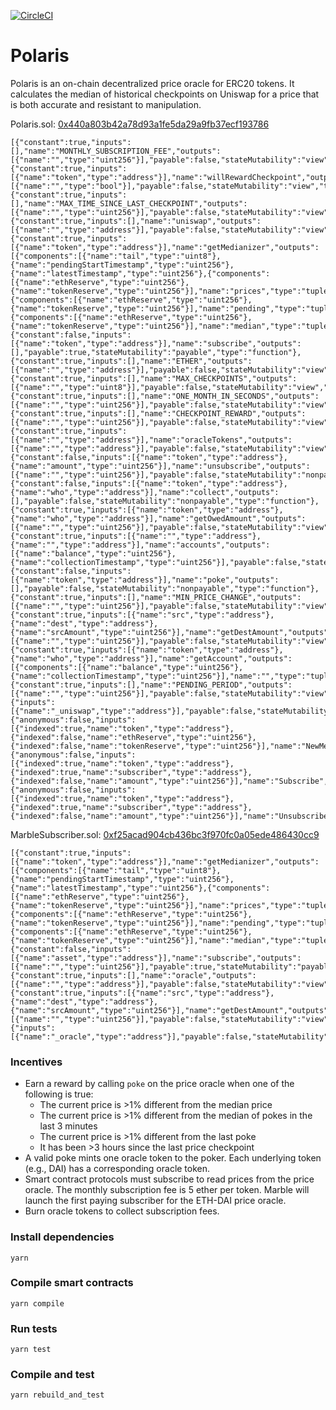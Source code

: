 [![CircleCI](https://circleci.com/gh/marbleprotocol/polaris/tree/master.svg?style=svg&circle-token=b2128b3f2b33921193a7f944a1c0b974e205657a)](https://circleci.com/gh/marbleprotocol/polaris/tree/master)

# Polaris

Polaris is an on-chain decentralized price oracle for ERC20 tokens. It calculates the median of historical checkpoints on Uniswap for a price that is both accurate and resistant to manipulation.

Polaris.sol: [0x440a803b42a78d93a1fe5da29a9fb37ecf193786](https://etherscan.io/address/0x440a803b42a78d93a1fe5da29a9fb37ecf193786)
```
[{"constant":true,"inputs":[],"name":"MONTHLY_SUBSCRIPTION_FEE","outputs":[{"name":"","type":"uint256"}],"payable":false,"stateMutability":"view","type":"function"},{"constant":true,"inputs":[{"name":"token","type":"address"}],"name":"willRewardCheckpoint","outputs":[{"name":"","type":"bool"}],"payable":false,"stateMutability":"view","type":"function"},{"constant":true,"inputs":[],"name":"MAX_TIME_SINCE_LAST_CHECKPOINT","outputs":[{"name":"","type":"uint256"}],"payable":false,"stateMutability":"view","type":"function"},{"constant":true,"inputs":[],"name":"uniswap","outputs":[{"name":"","type":"address"}],"payable":false,"stateMutability":"view","type":"function"},{"constant":true,"inputs":[{"name":"token","type":"address"}],"name":"getMedianizer","outputs":[{"components":[{"name":"tail","type":"uint8"},{"name":"pendingStartTimestamp","type":"uint256"},{"name":"latestTimestamp","type":"uint256"},{"components":[{"name":"ethReserve","type":"uint256"},{"name":"tokenReserve","type":"uint256"}],"name":"prices","type":"tuple[]"},{"components":[{"name":"ethReserve","type":"uint256"},{"name":"tokenReserve","type":"uint256"}],"name":"pending","type":"tuple[]"},{"components":[{"name":"ethReserve","type":"uint256"},{"name":"tokenReserve","type":"uint256"}],"name":"median","type":"tuple"}],"name":"","type":"tuple"}],"payable":false,"stateMutability":"view","type":"function"},{"constant":false,"inputs":[{"name":"token","type":"address"}],"name":"subscribe","outputs":[],"payable":true,"stateMutability":"payable","type":"function"},{"constant":true,"inputs":[],"name":"ETHER","outputs":[{"name":"","type":"address"}],"payable":false,"stateMutability":"view","type":"function"},{"constant":true,"inputs":[],"name":"MAX_CHECKPOINTS","outputs":[{"name":"","type":"uint8"}],"payable":false,"stateMutability":"view","type":"function"},{"constant":true,"inputs":[],"name":"ONE_MONTH_IN_SECONDS","outputs":[{"name":"","type":"uint256"}],"payable":false,"stateMutability":"view","type":"function"},{"constant":true,"inputs":[],"name":"CHECKPOINT_REWARD","outputs":[{"name":"","type":"uint256"}],"payable":false,"stateMutability":"view","type":"function"},{"constant":true,"inputs":[{"name":"","type":"address"}],"name":"oracleTokens","outputs":[{"name":"","type":"address"}],"payable":false,"stateMutability":"view","type":"function"},{"constant":false,"inputs":[{"name":"token","type":"address"},{"name":"amount","type":"uint256"}],"name":"unsubscribe","outputs":[{"name":"","type":"uint256"}],"payable":false,"stateMutability":"nonpayable","type":"function"},{"constant":false,"inputs":[{"name":"token","type":"address"},{"name":"who","type":"address"}],"name":"collect","outputs":[],"payable":false,"stateMutability":"nonpayable","type":"function"},{"constant":true,"inputs":[{"name":"token","type":"address"},{"name":"who","type":"address"}],"name":"getOwedAmount","outputs":[{"name":"","type":"uint256"}],"payable":false,"stateMutability":"view","type":"function"},{"constant":true,"inputs":[{"name":"","type":"address"},{"name":"","type":"address"}],"name":"accounts","outputs":[{"name":"balance","type":"uint256"},{"name":"collectionTimestamp","type":"uint256"}],"payable":false,"stateMutability":"view","type":"function"},{"constant":false,"inputs":[{"name":"token","type":"address"}],"name":"poke","outputs":[],"payable":false,"stateMutability":"nonpayable","type":"function"},{"constant":true,"inputs":[],"name":"MIN_PRICE_CHANGE","outputs":[{"name":"","type":"uint256"}],"payable":false,"stateMutability":"view","type":"function"},{"constant":true,"inputs":[{"name":"src","type":"address"},{"name":"dest","type":"address"},{"name":"srcAmount","type":"uint256"}],"name":"getDestAmount","outputs":[{"name":"","type":"uint256"}],"payable":false,"stateMutability":"view","type":"function"},{"constant":true,"inputs":[{"name":"token","type":"address"},{"name":"who","type":"address"}],"name":"getAccount","outputs":[{"components":[{"name":"balance","type":"uint256"},{"name":"collectionTimestamp","type":"uint256"}],"name":"","type":"tuple"}],"payable":false,"stateMutability":"view","type":"function"},{"constant":true,"inputs":[],"name":"PENDING_PERIOD","outputs":[{"name":"","type":"uint256"}],"payable":false,"stateMutability":"view","type":"function"},{"inputs":[{"name":"_uniswap","type":"address"}],"payable":false,"stateMutability":"nonpayable","type":"constructor"},{"anonymous":false,"inputs":[{"indexed":true,"name":"token","type":"address"},{"indexed":false,"name":"ethReserve","type":"uint256"},{"indexed":false,"name":"tokenReserve","type":"uint256"}],"name":"NewMedian","type":"event"},{"anonymous":false,"inputs":[{"indexed":true,"name":"token","type":"address"},{"indexed":true,"name":"subscriber","type":"address"},{"indexed":false,"name":"amount","type":"uint256"}],"name":"Subscribe","type":"event"},{"anonymous":false,"inputs":[{"indexed":true,"name":"token","type":"address"},{"indexed":true,"name":"subscriber","type":"address"},{"indexed":false,"name":"amount","type":"uint256"}],"name":"Unsubscribe","type":"event"}]
```

MarbleSubscriber.sol: [0xf25acad904cb436bc3f970fc0a05ede486430cc9](https://etherscan.io/address/0xf25acad904cb436bc3f970fc0a05ede486430cc9)
```
[{"constant":true,"inputs":[{"name":"token","type":"address"}],"name":"getMedianizer","outputs":[{"components":[{"name":"tail","type":"uint8"},{"name":"pendingStartTimestamp","type":"uint256"},{"name":"latestTimestamp","type":"uint256"},{"components":[{"name":"ethReserve","type":"uint256"},{"name":"tokenReserve","type":"uint256"}],"name":"prices","type":"tuple[]"},{"components":[{"name":"ethReserve","type":"uint256"},{"name":"tokenReserve","type":"uint256"}],"name":"pending","type":"tuple[]"},{"components":[{"name":"ethReserve","type":"uint256"},{"name":"tokenReserve","type":"uint256"}],"name":"median","type":"tuple"}],"name":"","type":"tuple"}],"payable":false,"stateMutability":"view","type":"function"},{"constant":false,"inputs":[{"name":"asset","type":"address"}],"name":"subscribe","outputs":[{"name":"","type":"uint256"}],"payable":true,"stateMutability":"payable","type":"function"},{"constant":true,"inputs":[],"name":"oracle","outputs":[{"name":"","type":"address"}],"payable":false,"stateMutability":"view","type":"function"},{"constant":true,"inputs":[{"name":"src","type":"address"},{"name":"dest","type":"address"},{"name":"srcAmount","type":"uint256"}],"name":"getDestAmount","outputs":[{"name":"","type":"uint256"}],"payable":false,"stateMutability":"view","type":"function"},{"inputs":[{"name":"_oracle","type":"address"}],"payable":false,"stateMutability":"nonpayable","type":"constructor"}]
```

### Incentives

 * Earn a reward by calling `poke` on the price oracle when one of the following is true:
     * The current price is >1% different from the median price
     * The current price is >1% different from the median of pokes in the last 3 minutes
     * The current price is >1% different from the last poke
     * It has been >3 hours since the last price checkpoint
 * A valid poke mints one oracle token to the poker. Each underlying token (e.g., DAI) has a corresponding oracle token.
 * Smart contract protocols must subscribe to read prices from the price oracle. The monthly subscription fee is 5 ether per token. Marble will launch the first paying subscriber for the ETH-DAI price oracle.
 * Burn oracle tokens to collect subscription fees.

### Install dependencies
```
yarn
```

### Compile smart contracts
```
yarn compile
```

### Run tests
```
yarn test
```

### Compile and test
```
yarn rebuild_and_test
```

